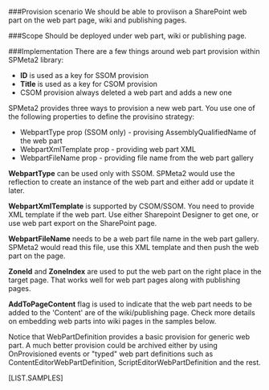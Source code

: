 <properties
	  pageTitle="WebPartDefinition"
    pageName="WebPartDefinition"
        parentPageId="spmeta2/definitions/sharepoint-foundation"
/>

###Provision scenario
We should be able to proviison a SharePoint web part on the web part page, wiki and publishing pages.

###Scope
Should be deployed under web part, wiki or publishing page.

###Implementation
There are a few things around web part provision within SPMeta2 library:

* **ID** is used as a key for SSOM provision
* **Title** is used as a key for CSOM provision
* CSOM provision always deleted a web part and adds a new one

SPMeta2 provides three ways to provision a new web part. 
You use one of the following properties to define the provisino strategy:

* WebpartType prop (SSOM only) - provising AssemblyQualifiedName of the web part
* WebpartXmlTemplate prop - providing web part XML 
* WebpartFileName prop - providing file name from the web part gallery

**WebpartType** can be used only with SSOM. SPMeta2 would use the reflection to create an instance of the web part and either add or update it later.

**WebpartXmlTemplate** is supported by CSOM/SSOM. You need to provide XML template if the web part. Use either Sharepoint Designer to get one, or use web part export on the SharePoint page.

**WebpartFileName** needs to be a web part file name in the web part gallery. SPMeta2 would read this file, use this XML template and then push the web part on the page.

**ZoneId** and **ZoneIndex** are used to put the web part on the right place in the target page. That works well for web part pages along with publishing pages.

**AddToPageContent** flag is used to indicate that the web part needs to be added to the 'Content' are of the wiki/publishing page. Check more details on embedding web parts into wiki pages in the samples below.

Notice that WebPartDefinition provides a basic provision for generic web part. A much better provision could be archived either by using OnProvisioned events or "typed" web part definitions such as ContentEditorWebPartDefinition, ScriptEditorWebPartDefinition and the rest.

[LIST.SAMPLES]